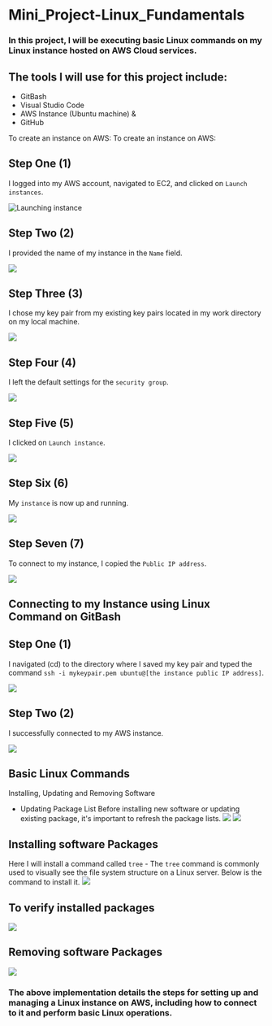 # Mini_Project-Linux_Fundamentals

### In this project, I will be executing basic Linux commands on my Linux instance hosted on AWS Cloud services. 
## The tools I will use for this project include:

- GitBash
- Visual Studio Code
- AWS Instance (Ubuntu machine) &
- GitHub

To create an instance on AWS:
To create an instance on AWS:
## Step One (1)
I logged into my AWS account, navigated to EC2, and clicked on `Launch instances`.

![Launching instance](./img/4.awsLaunchInstance.png)

## Step Two (2)
I provided the name of my instance in the `Name` field.

![](./img/5.InstanceName.png)

## Step Three (3)
I chose my key pair from my existing key pairs located in my work directory on my local machine.

![](./img/7.myKeypair.png)

## Step Four (4)
I left the default settings for the `security group`.

![](./img/8.securityGroupDefault.png)

## Step Five (5)
I clicked on `Launch instance`.

![](./img/9.LaunchInstanceAfter.png)

## Step Six (6)
My `instance` is now up and running.

![](./img/10.myInstanceDisplayed.png)

## Step Seven (7)
To connect to my instance, I copied the `Public IP address`.

![](./img/11.publicIPAddress.png)

## Connecting to my Instance using Linux Command on GitBash
## Step One (1)
I navigated (cd) to the directory where I saved my key pair and typed the command `ssh -i mykeypair.pem ubuntu@[the instance public IP address]`.

![](./img/keypair-location-on-dareytraining.png)

## Step Two (2)
I successfully connected to my AWS instance. 

![](./img/connectedToServer.png)


## Basic Linux Commands
Installing, Updating and Removing Software
- Updating Package List
Before installing new software or updating existing package, it's important to refresh the package lists.
![](./img/sudoAptUpdate.png)
![](./img/sudoAptUpdate2.png)

## Installing software Packages
Here I will install a command called `tree` - The `tree` command is commonly used to visually see the file system structure on a Linux server. Below is the command to install it.
![](./img/sudoAptInstall.png)

## To verify installed packages
![](./img/treeConfirm.png)

## Removing software Packages
![](./img/removingPackages.png)


### The above implementation details the steps for setting up and managing a Linux instance on AWS, including how to connect to it and perform basic Linux operations.
